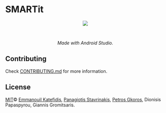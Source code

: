 # SMARTit
<p align="center">
   <img src="https://i.imgur.com/8ePd5Vv.png">
</p>
<br>
<i>
<p align="center">
  Made with Android Studio.
</p>
</i>

## Contributing

Check [CONTRIBUTING.md](CONTRIBUTING.md) for more information.

## License

[MIT](LICENSE)© <a href="https://github.com/man0s">Emmanouil Katefidis</a>, <a href="https://github.com/pan0sSt">Panagiotis Stavrinakis</a>, <a href="https://github.com/pgkoros">Petros Gkoros</a>, Dionisis Papaspyrou, Giannis Gromitsaris.
